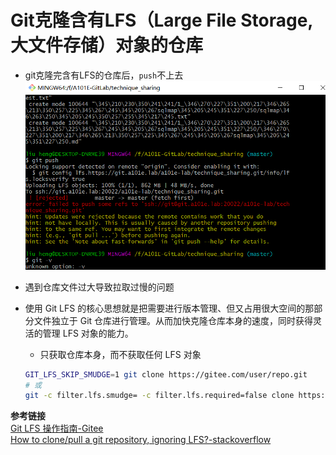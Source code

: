 # Git克隆含有LFS（Large File Storage, 大文件存储）对象的仓库

- git克隆完含有LFS的仓库后，`push`不上去
![git_LFS_cannot_push](./notes_imges/git_LFS_cannot_push.png)

- 遇到仓库文件过大导致拉取过慢的问题
- 使用 Git LFS 的核心思想就是把需要进行版本管理、但又占用很大空间的那部分文件独立于 Git 仓库进行管理。从而加快克隆仓库本身的速度，同时获得灵活的管理 LFS 对象的能力。
  - 只获取仓库本身，而不获取任何 LFS 对象

  ``` bash
  GIT_LFS_SKIP_SMUDGE=1 git clone https://gitee.com/user/repo.git
  # 或
  git -c filter.lfs.smudge= -c filter.lfs.required=false clone https://gitee.com/user/repo.git
  ```

**参考链接**  
[Git LFS 操作指南-Gitee](https://gitee.com/help/articles/4235#article-header7)  
[How to clone/pull a git repository, ignoring LFS?-stackoverflow](https://stackoverflow.com/questions/42019529/how-to-clone-pull-a-git-repository-ignoring-lfs)